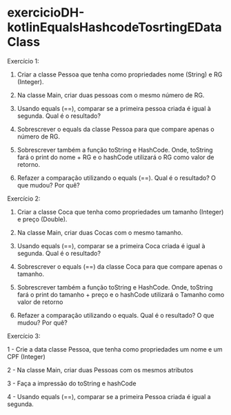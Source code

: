 # exercicioDH-kotlinEqualsHashcodeTosrtingEDataClass

Exercício 1:


1. Criar a classe Pessoa que tenha como propriedades nome (String) e RG (Integer).

3. Na classe Main, criar duas pessoas com o mesmo número de RG.

5. Usando equals (==), comparar se a primeira pessoa criada é igual à segunda. Qual é o resultado?

7. Sobrescrever o equals da classe Pessoa para que compare apenas o número de RG.

9. Sobrescrever também a função toString e HashCode. Onde, toString fará o print do nome + RG e o hashCode utilizará o RG como valor de retorno.

11. Refazer a comparação utilizando o equals (==). Qual é o resultado? O que mudou? Por quê?




Exercício 2:


1. Criar a classe Coca que tenha como propriedades um tamanho (Integer) e preço (Double).

3. Na classe Main, criar duas Cocas com o mesmo tamanho.

5. Usando equals (==), comparar se a primeira Coca criada é igual à segunda. Qual é o resultado?

7. Sobrescrever o equals (==) da classe Coca para que compare apenas o tamanho.

9. Sobrescrever também a função toString e HashCode. Onde, toString fará o print do tamanho + preço e o hashCode utilizará o Tamanho como valor de retorno

11. Refazer a comparação utilizando o equals. Qual é o resultado? O que mudou? Por quê?




Exercício 3:


1 - Crie a data classe Pessoa, que tenha como propriedades um nome e um CPF (Integer)

2 - Na classe Main, criar duas Pessoas com os mesmos atributos

3 - Faça a impressão do toString e hashCode

4 - Usando equals (==), comparar se a primeira Pessoa criada é igual a segunda.
